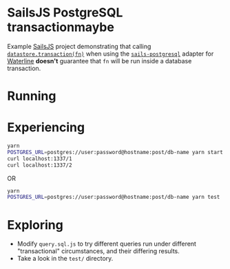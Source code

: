 # SailsJS PostgreSQL transactionmaybe

Example [SailsJS](https://sailsjs.com/) project demonstrating that calling [`datastore.transaction(fn)`](https://sailsjs.com/documentation/reference/waterline-orm/datastores/transaction) when using the [`sails-postgresql`](https://www.npmjs.com/package/sails-postgresql) adapter for [Waterline](https://waterlinejs.org) **doesn't** guarantee that `fn` will be run inside a database transaction.

# Running

# Experiencing

```sh
yarn
POSTGRES_URL=postgres://user:password@hostname:post/db-name yarn start
curl localhost:1337/1
curl localhost:1337/2
```

OR

```sh
yarn
POSTGRES_URL=postgres://user:password@hostname:post/db-name yarn test
```

# Exploring

* Modify `query.sql.js` to try different queries run under different "transactional" circumstances, and their differing results.
* Take a look in the `test/` directory.
